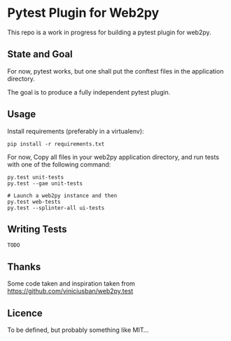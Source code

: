 # Pytest Plugin for Web2py

This repo is a work in progress for building a pytest plugin for web2py.

## State and Goal

For now, pytest works, but one shall put the conftest files in the
application directory.

The goal is to produce a fully independent pytest plugin.


## Usage

Install requirements (preferably in a virtualenv):
```
pip install -r requirements.txt
```

For now, Copy all files in your web2py application directory, and run tests with one of
the following command:

```
py.test unit-tests
py.test --gae unit-tests

# Launch a web2py instance and then
py.test web-tests
py.test --splinter-all ui-tests
```

## Writing Tests

`TODO`

## Thanks

Some code taken and inspiration taken from https://github.com/viniciusban/web2py.test


## Licence

To be defined, but probably something like MIT… 
